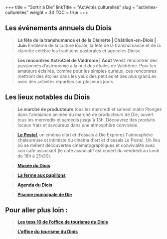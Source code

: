 +++
title = "Sortir à Die"
linkTitle = "Activités culturelles"
slug = "activites-culturelles"
weight = 30
TOC = true
+++

## Les événements annuels du Diois
>**La fête de la transhumance et de la Clairette | Châtillon-en-Diois | Juin**
Emblème de la culture locale, la fête de la transhumance et de la clairette célèbre les traditions pastorales et agricoles Dioise.

>**Les rencontres AstroCiel de Valdrôme | Août** 
Venez rencontrer des passionnés d’astronomie à la nuit des étoiles de Valdrôme. Pour les amateurs éclairés, comme pour les simples curieux, ces rencontres mettront des étoiles dans les yeux des petit.es et des plus grand.es avec des activités réparties sur plusieurs jours.

## Les lieux notables du Diois

>**Le marché de producteurs** tous les mercredi et samedi matin
Plongez dans l'ambiance animée du marché de producteurs de Die, ouvert tous les mercredis et samedis jusqu'à 13h. Découvrez des produits locaux frais et savoureux dans une atmosphère conviviale.


>[**Le Pestel**](https://cinema-le-pestel.fr/), un cinéma d’art et d’essais à Die 
Explorez l'atmosphère chaleureuse et intimiste du cinéma d'art et d'essais Le Pestel. Un lieu où se mêlent découvertes cinématographiques et convivialité avec son café associatif (le café associatif est ouvert du vendredi au lundi de 18h à 21h30).

>[**Musée du Diois**](https://www.museededie.org/)

>[**La ferme aux papillons**](https://www.jardin-decouvertes.com/)

>[**Agenda du Diois**](https://www.diois-tourisme.com/fr/a-voir-a-faire/actudiois/agenda/)

>[**Piscine municipale de Die**](https://www.diois-tourisme.com/noesit/!/fiche/piscine-municipale-198909/)

## Pour aller plus loin :

>[**Les tops 10 de l’office de tourisme du Diois**](https://www.diois-tourisme.com/fr/pays-diois/les-top10-du-pays-diois/)

>[**L’office du tourisme du Diois**](https://www.diois-tourisme.com)
